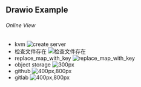 ## Drawio Example

###### Online View

- kvm ![create server](drawio/kvm.drawio)
- 检查文件存在 ![检查文件存在](drawio/bash-lib-map.drawio)
- replace_map_with_key ![replace_map_with_key](https://de.vicp.net:58443/ShaoOrg/bulletin/-/raw/main/docs/tips/drawio/bash-lib-map.drawio)
- object storage ![300px](mindmap/object_storage.km)
- github ![400px,800px](mindmap/github_ci_cd.km)
- gitlab ![400px,800px](mindmap/gitlab_ci_cd.km)
